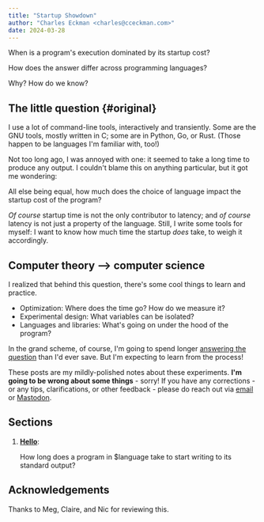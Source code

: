 ```yaml
---
title: "Startup Showdown"
author: "Charles Eckman <charles@cceckman.com>"
date: 2024-03-28
---
```


When is a program's execution dominated by its startup cost?

How does the answer differ across programming languages?

Why? How do we know?

## The little question {#original}

I use a lot of command-line tools, interactively and transiently.
Some are the GNU tools, mostly written in C; some are in
Python, Go, or Rust. (Those happen to be languages I'm familiar with, too!)

Not too long ago, I was annoyed with one: it seemed to take a long time
to produce any output. I couldn't blame this on anything particular,
but it got me wondering:

All else being equal, how much does the choice of language impact the
startup cost of the program?

_Of course_ startup time is not the only contributor to latency; and _of course_
latency is not just a property of the language. Still, I write some tools for
myself: I want to know how much time the startup _does_ take, to weigh it accordingly.

## Computer theory --> computer science

I realized that behind this question, there's some cool things to learn and
practice.

-   Optimization: Where does the time go? How do we measure it?
-   Experimental design: What variables can be isolated?
-   Languages and libraries: What's going on under the hood of the program?

In the grand scheme, of course, I'm going to spend longer
[answering the question](https://xkcd.com/1205/) than I'd ever save.
But I'm expecting to learn from the process!

These posts are my mildly-polished notes about these experiments.
**I'm going to be wrong about some things** - sorry! If you have any
corrections - or any tips, clarifications, or other feedback - please do reach
out via [email] or [Mastodon].

## Sections

1.  [**Hello**](1-hello-bench):

    How long does a program in $language take to start writing to its standard output?

<!--

2.  **Linking and loading**: C and C-adjacent langauges are considered "fast";
    at least part of that comes from sharing `libc` across the system.

    How much impact does a shared `libc` have? What about a static `libc`?

    Some links of relevance:
    https://msfjarvis.dev/posts/building-static-rust-binaries-for-linux/
    https://doc.rust-lang.org/reference/linkage.html

3.  **Finding the floor**: Languages like C, C++, and Rust aim to have
    "nothing below" them in terms of performance.

    What's the actual floor- the program with the smallest possible startup
    cost?

4.  **Under the hood**:

    What are these programs doing at startup, that's taking up all this time?
    What does crt.o do? What does the Go runtime do?

5.  **But really**: "Hello world" is not very representative of real programs.

    Do our results line up with a bigger program, like `sha256sum`?

6.  **Pay for use**:

    What's the "marginal cost" of different features, like multithreading?

-->

[email]: mailto:charles@cceckman.com
[Mastodon]: https://hachyderm.io/@cceckman

## Acknowledgements

Thanks to Meg, Claire, and Nic for reviewing this.

